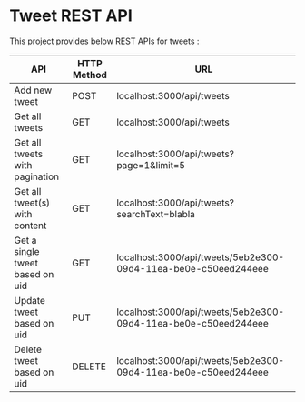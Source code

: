 # Tweet REST API

This project provides below REST APIs for tweets :

| API        | HTTP Method           | URL  |
| ------------- |-------------| -----|
| Add new tweet      | POST | localhost:3000/api/tweets |
| Get all tweets      | GET      |   localhost:3000/api/tweets |
| Get all tweets with pagination | GET      |    localhost:3000/api/tweets?page=1&limit=5 |
| Get all tweet(s) with content | GET      |    localhost:3000/api/tweets?searchText=blabla |
| Get a single tweet based on uid | GET      |    localhost:3000/api/tweets/5eb2e300-09d4-11ea-be0e-c50eed244eee |
| Update tweet based on uid | PUT      |    localhost:3000/api/tweets/5eb2e300-09d4-11ea-be0e-c50eed244eee |
| Delete tweet based on uid | DELETE      |    localhost:3000/api/tweets/5eb2e300-09d4-11ea-be0e-c50eed244eee |
